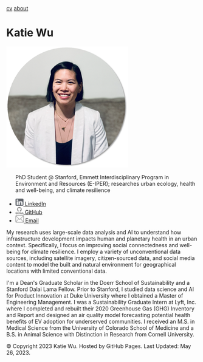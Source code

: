 <html>
  <head>
    <meta name="viewport" content="width=device-width, initial-scale=1.0">
    <link rel="stylesheet" type="text/css" href="CSS/sty.css">
  </head>
  <body>
    <div class="topnav">
      <a href="cv/Wu_Katherine_CV.pdf">cv</a>
      <a href="https://kjw58.github.io/katiewu.github.io/">about</a>
      <h1>Katie Wu</h1>
    </div>
    <div class="left-column">
      <div>
        <img src="./img/headshot_circle2.png" class="main-image">
        <ul>
          <p>PhD Student @ Stanford, Emmett Interdisciplinary Program in Environment and Resources (E-IPER); researches urban ecology, health and well-being, and climate resilience </p>
          <li><a href="https://www.linkedin.com/in/katiewu24/">
            <img src="./img/LinkedIn.png">
            <span>LinkedIn</span>
          </a></li>
            <li><a href="https://github.com/kjw58">
            <img src="./img/Github.png">
            <span>GitHub</span>
          </a></li>
          <li><a href="mailto:katwu@stanford.edu">
            <img src="./img/Email.png">
            <span>Email</span>
          </a></li>
        </ul>
      </div>
    </div>
    <main class="main-content">
      <p>My research uses large-scale data analysis and AI to understand how infrastructure development impacts human and planetary health in an urban context. Specifically, I focus on improving social connectedness and well-being for climate resilience. I employ a variety of unconventional data sources, including satellite imagery, citizen-sourced data, and social media content to model the built and natural environment for geographical locations with limited conventional data. </p> 
      <p>I'm a Dean's Graduate Scholar in the Doerr School of Sustainability and a Stanford Dalai Lama Fellow. Prior to Stanford, I studied data science and AI for Product Innovation at Duke University where I obtained a Master of Engineering Management. I was a Sustainability Graduate Intern at Lyft, Inc. where I completed and rebuilt their 2020 Greenhouse Gas (GHG) Inventory and Report and designed an air quality model forecasting potential health benefits of EV adoption for underserved communities. I received an M.S. in Medical Science from the University of Colorado School of Medicine and a B.S. in Animal Science with Distinction in Research from Cornell University. </p>
    </main>
    <footer class="fixed-bottom">
        <p>&copy; Copyright 2023 Katie Wu.
        Hosted by GitHub Pages.
        Last Updated: May 26, 2023.
        </p>
    </footer>
  </body>
</html>
